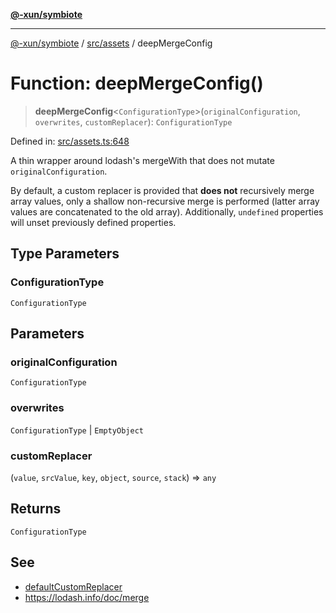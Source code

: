 [**@-xun/symbiote**](../../../README.md)

***

[@-xun/symbiote](../../../README.md) / [src/assets](../README.md) / deepMergeConfig

# Function: deepMergeConfig()

> **deepMergeConfig**\<`ConfigurationType`\>(`originalConfiguration`, `overwrites`, `customReplacer`): `ConfigurationType`

Defined in: [src/assets.ts:648](https://github.com/Xunnamius/symbiote/blob/bf93fc6ee8086ef7d92447ad716f3811a334edee/src/assets.ts#L648)

A thin wrapper around lodash's mergeWith that does not mutate
`originalConfiguration`.

By default, a custom replacer is provided that **does not** recursively merge
array values, only a shallow non-recursive merge is performed (latter array
values are concatenated to the old array). Additionally, `undefined`
properties will unset previously defined properties.

## Type Parameters

### ConfigurationType

`ConfigurationType`

## Parameters

### originalConfiguration

`ConfigurationType`

### overwrites

`ConfigurationType` | `EmptyObject`

### customReplacer

(`value`, `srcValue`, `key`, `object`, `source`, `stack`) => `any`

## Returns

`ConfigurationType`

## See

 - [defaultCustomReplacer](defaultCustomReplacer.md)
 - https://lodash.info/doc/merge
